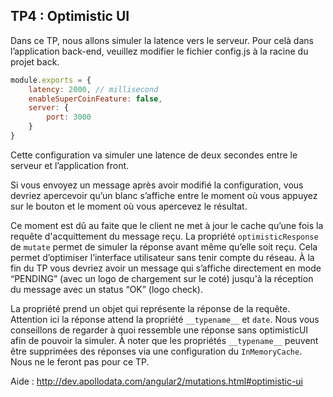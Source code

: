 ## TP4 : Optimistic UI

Dans ce TP, nous allons simuler la latence vers le serveur. Pour celà dans l’application back-end, veuillez modifier le fichier config.js à la racine du projet back.

```javascript
module.exports = {
    latency: 2000, // millisecond
    enableSuperCoinFeature: false,
    server: {
        port: 3000
    }
}
```

Cette configuration va simuler une latence de deux secondes entre le serveur et l’application front.

Si vous envoyez un message après avoir modifié la configuration, vous devriez apercevoir qu’un blanc s’affiche entre le moment où vous appuyez sur le bouton et le moment où vous apercevez le résultat.

Ce moment est dû au faite que le client ne met à jour le cache qu’une fois la requête d'acquittement du message reçu. La propriété `optimisticResponse` de `mutate` permet de simuler la réponse avant même qu’elle soit reçu. Cela permet d’optimiser l’interface utilisateur sans tenir compte du réseau. À la fin du TP vous devriez avoir un message qui s’affiche directement en mode “PENDING” (avec un logo de chargement sur le coté) jusqu'à la réception du message avec un status “OK” (logo check).

La propriété prend un objet qui représente la réponse de la requête. Attention ici la réponse attend la propriété `__typename__` et `date`. Nous vous conseillons de regarder à quoi ressemble une réponse sans optimisticUI afin de pouvoir la simuler. À noter que les propriétés `__typename__` peuvent être supprimées des réponses via une configuration du `InMemoryCache`. Nous ne le feront pas pour ce TP.

Aide : http://dev.apollodata.com/angular2/mutations.html#optimistic-ui
